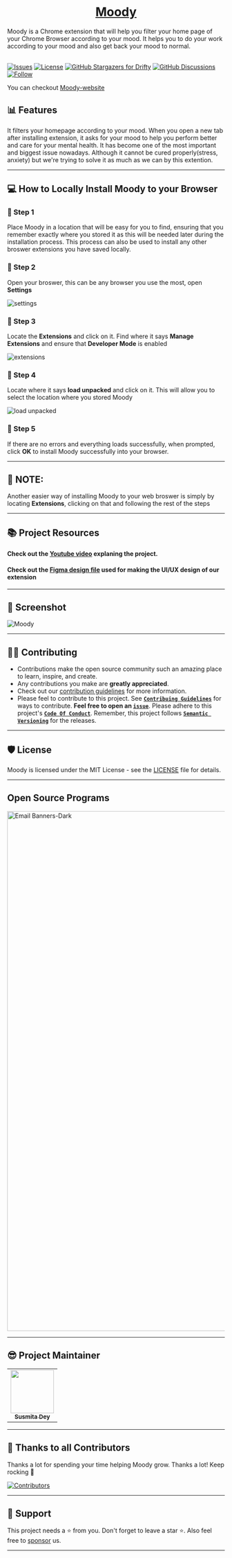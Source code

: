 <h1 align=center><a href="https://github.com/Susmita-Dey/Moody">Moody</a></h1>
Moody is a Chrome extension that will help you filter your home page of your Chrome Browser according to your mood. It helps you to do your work according to your mood and also get back your mood to normal.
 
<br />
<br />

[![Issues](https://img.shields.io/github/issues/Susmita-Dey/Moody)](https://github.com/Susmita-Dey/Moody/issues)
[![License](https://img.shields.io/github/license/Susmita-Dey/Moody)](https://github.com/Susmita-Dey/Moody/blob/master/LICENSE)
[![GitHub Stargazers for Drifty](https://img.shields.io/github/stars/Susmita-Dey/Moody?label=Leave%20a%20star&style=social)](https://github.com/Susmita-Dey/Moody/stargazers)
[![GitHub Discussions](https://img.shields.io/github/discussions/Susmita-Dey/Moody)](https://github.com/Susmita-Dey/Moody/discussions)
[![Follow](https://img.shields.io/twitter/follow/its_SusmitaDey?style=social)](https://twitter.com/its_SusmitaDey)

You can checkout [Moody-website](https://susmita-dey.github.io/Moody/)

## 📊 Features 
It filters your homepage according to your mood. When you open a new tab after installing extension, it asks for your mood to help you perform better and care for your mental health. It has become one of the most important and biggest issue nowadays. Although it cannot be cured properly(stress, anxiety) but we're trying to solve it as much as we can by this extention. 

---

## 💻 How to Locally Install Moody to your Browser

### 📍 Step 1
Place Moody in a location that will be easy for you to find, ensuring that you remember exactly where you stored it as this will be needed later during the installation process. This process can also be used to install any other broswer extensions you have saved locally.

### 📍 Step 2
Open your broswer, this can be any browser you use the most, open **Settings**

![settings](https://user-images.githubusercontent.com/74776297/166063147-17eca9b6-c446-4c0c-856b-8c948826bc4d.png)

### 📍 Step 3
Locate the **Extensions** and click on it. Find where it says **Manage Extensions** and ensure that **Developer Mode** is enabled

![extensions](https://user-images.githubusercontent.com/74776297/166063436-b2c05d79-960f-43e8-ae99-3c246269ac62.png)

### 📍 Step 4
Locate where it says **load unpacked** and click on it. This will allow you to select the location where you stored Moody

![load unpacked](https://user-images.githubusercontent.com/74776297/166063822-ac830f3c-ad51-43e7-af45-b24bb6f2c96b.png)

### 📍 Step 5
If there are no errors and everything loads successfully, when prompted, click **OK** to install Moody successfully into your browser.

---

## 📌 NOTE:

Another easier way of installing Moody to your web broswer is simply by locating **Extensions**, clicking on that and following the rest of the steps

---

## 📚 Project Resources

#### Check out the [Youtube video](https://youtu.be/jSUDUitqoOI) explaning the project.

#### Check out the [Figma design file](https://www.figma.com/file/HthSH20cAg6WXbjLOW8af9/Moody---Chrome-Extension?node-id=0%3A1) used for making the UI/UX design of our extension

---

## 📸 Screenshot 
![Moody](https://user-images.githubusercontent.com/79099734/191542470-a779e564-2d7d-403e-ab5c-8acbd24b5558.png)

---

## 👨‍💻 Contributing 

- Contributions make the open source community such an amazing place to learn, inspire, and create.
- Any contributions you make are **greatly appreciated**.
- Check out our [contribution guidelines](/CONTRIBUTING.md) for more information.
- Please feel to contribute to this project. See [**`Contribuing Guidelines`**](https://github.com/Susmita-Dey/Moody/blob/main/CONTRIBUTING.md) for ways to contribute. **Feel free to open an [`issue`](https://github.com/Susmita-Dey/Moody/issues/new/choose)**. Please adhere to this project's [**`Code Of Conduct`**](https://github.com/Susmita-Dey/Moody/blob/main/CODE_OF_CONDUCT.md). Remember, this project follows [**`Semantic Versioning`**](https://semver.org/) for the releases.

---

## 🛡️ License 

Moody is licensed under the MIT License - see the [LICENSE](LICENSE) file for details.

---

## Open Source Programs
 <a href="https://hacktoberfest.com/">
 <img width="1200" alt="Email Banners-Dark" src="https://user-images.githubusercontent.com/79099734/189589410-ca17afb8-5855-4316-918a-054f27594809.png">
 </a>

---

## 😎 Project Maintainer

<table>
  <tr>
<td align="center"><a href="https://github.com/Susmita-Dey"><img src="https://avatars.githubusercontent.com/u/79099734?v=4" width="100px;" alt=""/><br /><sub><b>Susmita Dey</b></sub></a></td>
  </tr>
</table>

---

## 💪 Thanks to all Contributors 

Thanks a lot for spending your time helping Moody grow. Thanks a lot! Keep rocking 🍻

[![Contributors](https://contrib.rocks/image?repo=Susmita-Dey/Moody)](https://github.com/Susmita-Dey/Moody/graphs/contributors)

---

## 🙏 Support  

This project needs a ⭐️ from you. Don't forget to leave a star ⭐. Also feel free to [sponsor](https://github.com/sponsors/Susmita-Dey) us.


---
